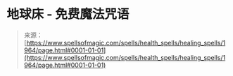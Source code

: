 <!--yml

category: 未分类

date: 2024-06-12 18:35:24

-->

# 地球床 - 免费魔法咒语

> 来源：[https://www.spellsofmagic.com/spells/health_spells/healing_spells/1964/page.html#0001-01-01](https://www.spellsofmagic.com/spells/health_spells/healing_spells/1964/page.html#0001-01-01)
